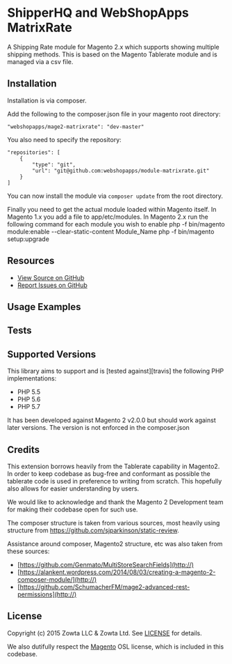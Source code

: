 # ShipperHQ and WebShopApps MatrixRate

A Shipping Rate module for Magento 2.x which supports showing multiple shipping methods.  This is based on the Magento Tablerate module and is managed via a csv file.

## Installation

Installation is via composer.

Add the following to the composer.json file in your magento root directory:

    "webshopapps/mage2-matrixrate": "dev-master"
        
You also need to specify the repository:
 
    "repositories": [
        {
            "type": "git",
            "url": "git@github.com:webshopapps/module-matrixrate.git"
        }
    ]

You can now install the module via `composer update` from the root directory.

Finally you need to get the actual module loaded within Magento itself. In Magento 1.x you add a file to app/etc/modules.
  In Magento 2.x run the following command for each module you wish to enable
  php -f bin/magento module:enable --clear-static-content Module_Name
  php -f bin/magento setup:upgrade


## Resources
* [View Source on GitHub][code]
* [Report Issues on GitHub][issues]

[code]: https://github.com/webshopapps/m2ShipperHQ
[issues]: https://github.com/webshopapps/m2ShipperHQ/issues

## Usage Examples

## Tests


## Supported Versions
This library aims to support and is [tested against][travis] the following PHP
implementations:

* PHP 5.5
* PHP 5.6
* PHP 5.7

It has been developed against Magento 2 v2.0.0 but should work against later versions. The version is not
enforced in the composer.json

## Credits

This extension borrows heavily from the Tablerate capability in Magento2.  In order to keep codebase as bug-free and
conformant as possible the tablerate code is used in preference to writing from scratch.  This hopefully also
allows for easier understanding by users.

We would like to acknowledge and thank the Magento 2 Development team for making their codebase open for such use.

The composer structure is taken from various sources, most heavily using structure from https://github.com/sjparkinson/static-review.

Assistance around composer, Magento2 structure, etc was also taken from these sources:

* [https://github.com/Genmato/MultiStoreSearchFields](http://)
* [https://alankent.wordpress.com/2014/08/03/creating-a-magento-2-composer-module/](http://)
* [https://github.com/SchumacherFM/mage2-advanced-rest-permissions](http://)


## License
Copyright (c) 2015 Zowta LLC & Zowta Ltd. See [LICENSE][] for
details.

We also dutifully respect the [Magento][] OSL license, which is included in this codebase.


[license]: LICENSE.md
[magento]: Magento2_LICENSE.md
